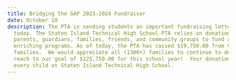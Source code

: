 ```yaml
---
title: Bridging the GAP 2023-2024 Fundraiser
date: October 10
description: The PTA is sending students an important fundraising letter home
  today. The Staten Island Technical High School PTA relies on donations from
  parents, guardians, families, friends, and community groups to fund all our
  enriching programs. As of today, the PTA has raised $19,750.00 from 97
  families.  We would appreciate all (1300+) families to continue to donate to
  reach to our goal of $125,750.00 for this school year!  Your donation impacts
  every child at Staten Island Technical High School.
---
```

